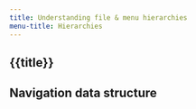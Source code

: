 ```yaml
---
title: Understanding file & menu hierarchies
menu-title: Hierarchies
---
```


## {{title}}


## Navigation data structure